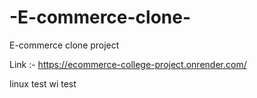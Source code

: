 # -E-commerce-clone-
 E-commerce clone project

Link :- https://ecommerce-college-project.onrender.com/

linux test
wi test